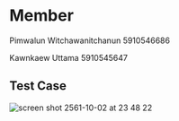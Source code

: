 # Member
Pimwalun Witchawanitchanun 5910546686

Kawnkaew Uttama 5910545647

## Test Case
![screen shot 2561-10-02 at 23 48 22](https://user-images.githubusercontent.com/25218910/46363679-e2adb480-c69d-11e8-9880-b3a1c85538fc.jpeg)

